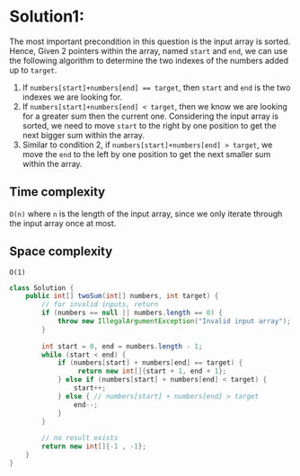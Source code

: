 # Solution1: 

The most important precondition in this question is the input array is sorted. Hence, Given 2 pointers within the array, named `start` and `end`, we can use the following algorithm to determine the two indexes of the numbers added up to `target`.  
1. If `numbers[start]+numbers[end] == target`, then `start` and `end` is the two indexes we are looking for.  
2. If `numbers[start]+numbers[end] < target`, then we know we are looking for a greater sum then the current one. Considering the input array is sorted, we need to move `start` to the right by one position to get the next bigger sum within the array.  
3. Similar to condition 2, if `numbers[start]+numbers[end] > target`, we move the `end` to the left by one position to get the next smaller sum within the array.  

## Time complexity

`O(n)` where `n` is the length of the input array, since we only iterate through the input array once at most. 

## Space complexity

`O(1)`

```java
class Solution {
    public int[] twoSum(int[] numbers, int target) {
        // for invalid inputs, return 
        if (numbers == null || numbers.length == 0) {
            throw new IllegalArgumentException("Invalid input array");
        }
        
        int start = 0, end = numbers.length - 1;
        while (start < end) {
            if (numbers[start] + numbers[end] == target) {
                 return new int[]{start + 1, end + 1};
            } else if (numbers[start] + numbers[end] < target) {
                start++;
            } else { // numbers[start] + numbers[end] > target
                end--;
            }
        }
        
        // no result exists
        return new int[]{-1 , -1};
    }
}
```
